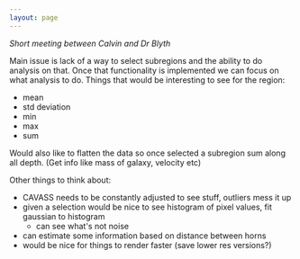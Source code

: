 ```yaml
---
layout: page
---
```


_Short meeting between Calvin and Dr Blyth_

Main issue is lack of a way to select subregions and the ability to do analysis on that.
Once that functionality is implemented we can focus on what analysis to do.
Things that would be interesting to see for the region:
* mean
* std deviation
* min
* max 
* sum

Would also like to flatten the data so once selected a subregion sum along all depth. (Get info like mass of galaxy, velocity etc)

Other things to think about:
* CAVASS needs to be constantly adjusted to see stuff, outliers mess it up
* given a selection would be nice to see histogram of pixel values, fit gaussian to histogram
  * can see what's not noise
* can estimate some information based on distance between horns
* would be nice for things to render faster (save lower res versions?)
